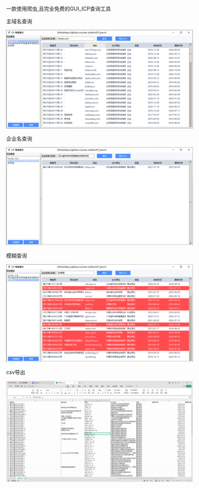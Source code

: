 一款使用爬虫,且完全免费的GUI_ICP查询工具

主域名查询

![image-20251002084216388](./png/1.png)

企业名查询

![image-20251002084244770](./png/2.png)

模糊查询

![image-20251002084312406](./png/3.png)

csv导出

![image-2025100208431240](./png/4.png)

